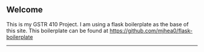 ## Welcome

This is my GSTR 410 Project. I am using a flask boilerplate as the base of this site. This boilerplate can be found at https://github.com/mjhea0/flask-boilerplate

<hr>
